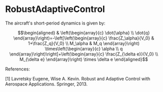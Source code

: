 # RobustAdaptiveControl

The aircraft's short-period dynamics is given by:
```math
\begin{aligned}
& \left(\begin{array}{c}
\dot{\alpha} \\
\dot{q}
\end{array}\right)=-\left[\left(\begin{array}{c}
\frac{Z_\alpha}{V_0} & 1+\frac{Z_q}{V_0} \\
M_\alpha & M_q
\end{array}\right) \times\left(\begin{array}{c}
\alpha \\
q
\end{array}\right)\right]+\left(\begin{array}{c}
\frac{Z_{\delta e}}{V_0} \\
M_{\delta e}
\end{array}\right) \times \delta e 
\end{aligned}
```


References: 

[1] Lavretsky Eugene, Wise A. Kevin. Robust and Adaptive Control with Aerospace Applications. Springer, 2013.
